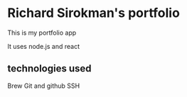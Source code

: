 # Richard Sirokman's portfolio

This is my portfolio app

It uses node.js and react

## technologies used

Brew
Git and github
SSH
